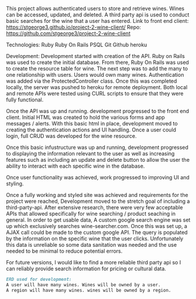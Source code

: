 This project allows authenticated users to store and retrieve wines. Wines can be
accessed, updated, and deleted. A third party api is used to conduct basic searches
for the wine that a user has entered. Link to front end client: https://stgeorge3.github.io/project-2-wine-client/
Repo: https://github.com/stgeorge3/project-2-wine-client

Technologies:
Ruby
Ruby On Rails
PSQL
Git
Github
heroku

Development:
Development started with creation of the API. Ruby on Rails was used to create the initial database. From there, Ruby On Rails was used to create the resource table for wine. The next step was to add the many to one relationship with users. Users would own many wines. Authentication was added via the ProtectedController class. Once this was completed locally, the server was pushed to heroku for remote deployment. Both local and remote APIs were tested using CURL scripts to ensure that they were fully functional.

Once the API was up and running. development progressed to the front end client. Initial HTML was created to hold the various forms and app messages / alerts. With this basic html in place, development moved to creating the authentication actions and UI handling. Once a user could login, full CRUD was developed for the wine resource.

Once this basic infustructure was up and running, development progressed to displaying the information relevant to the user as well as increasing features such as including an update and delete button to allow the user the ability to interact with each specific wine in the database.

Once user functionality was achieved, work progressed to improving UI and styling.

Once a fully working and styled site was achieved and requirements for the project were reached, Development moved to the stretch goal of including a third-party-api. After extensive research, there were very few acceptable APIs that allowed specifically for wine searching / product seaching in general. In order to get usable data, A custom google search engine was set up which exclusively searches wine-searcher.com. Once this was set up, a AJAX call could be made to the custom google API. The query is populated by the information on the specific wine that the user clicks. Unfortunately this data is unreliable so some data sanitation was needed and the use needed to be minimal to reduce potential errors.

For future versions, I would like to find a more reliable third party api so I can reliably provide search information for pricing or cultural data.

```md
ERD used for development:
A user will have many wines. Wines will be owned by a user.
A region will have many wines. wines will be owned by a region.
```

